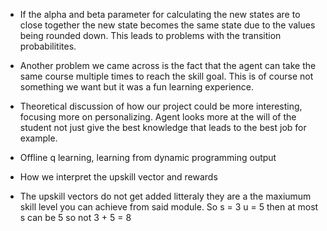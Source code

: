 - If the alpha and beta parameter for calculating the new states are to close together the new state becomes the same state due to the values being rounded down. This leads to problems with the transition probabilitites. 

- Another problem we came across is the fact that the agent can take the same course multiple times to reach the skill goal. This is of course not something we want but it was a fun learning experience.

 - Theoretical discussion of how our project could be more interesting, focusing more on personalizing. Agent looks more at the will of the student not just give the best knowledge that leads to the best job for example.

- Offline q learning, learning from dynamic programming output

- How we interpret the upskill vector and rewards

- The upskill vectors do not get added litteraly they are a the maxiumum skill level you can achieve from said module. So s = 3 u = 5 then at most s can be 5 so not 3 + 5 = 8